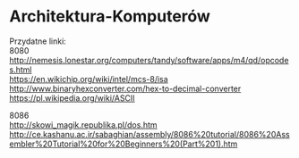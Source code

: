 # Architektura-Komputerów
Przydatne linki: <br/>
8080
http://nemesis.lonestar.org/computers/tandy/software/apps/m4/qd/opcodes.html <br/>
https://en.wikichip.org/wiki/intel/mcs-8/isa <br/>
http://www.binaryhexconverter.com/hex-to-decimal-converter <br/>
https://pl.wikipedia.org/wiki/ASCII <br />

8086 <br />
http://skowi_magik.republika.pl/dos.htm <br />
http://ce.kashanu.ac.ir/sabaghian/assembly/8086%20tutorial/8086%20Assembler%20Tutorial%20for%20Beginners%20(Part%201).htm
